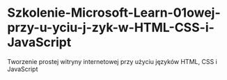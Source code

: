# Szkolenie-Microsoft-Learn-01owej-przy-u-yciu-j-zyk-w-HTML-CSS-i-JavaScript
Tworzenie prostej witryny internetowej przy użyciu języków HTML, CSS i JavaScript
